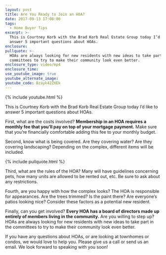 ```yaml
---
layout: post
title: Are You Ready to Join an HOA?
date: 2017-09-13 17:08:00
tags:
  - Home Buyer Tips
excerpt: >-
  This is Courtney Korb with the Brad Korb Real Estate Group today I’d like to
  answer 5 important questions about HOAs.
enclosure:
pullquote: >-
  HOAs are always looking for new residents with new ideas to take part in the
  committees to try to make their community look even better.
enclosure_type: video/mp4
enclosure_time:
use_youtube_image: true
youtube_alternate_image:
youtube_code: Bzayk42ZXEk
---
```



{% include youtube.html %}

This is Courtney Korb with the Brad Korb Real Estate Group today I’d like to answer 5 important questions about HOAs.

First, what are the costs involved? **Membership in an HOA requires a monthly fee that you’ll pay on top of your mortgage payment.** Make sure that you’re financially comfortable adding this fee to your monthly budget.

Second, know what is being covered. Are they covering water? Are they covering landscaping? Depending on the complex, different items will be included.

{% include pullquote.html %}

Third, what are the rules of the HOA? Many will have guidelines concerning pets, how many units are allowed to be rented out, etc. Be sure to ask about any restrictions.

Fourth, are you happy with how the complex looks? The HOA is responsible for appearances. Are the trees trimmed? Is the paint there? Are everyone’s patios looking nice? Consider these factors as a potential new resident.

Finally, can you get involved? **Every HOA has a board of directors made up entirely of members living in the community.** Are you willing to step up? HOAs are always looking for new residents with new ideas to take part in the committees to try to make their community look even better.

If you have any questions about HOAs, or are looking at townhomes or condos, we would love to help you. Please give us a call or send us an email. We look forward to speaking with you soon!